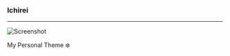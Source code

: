 ### Ichirei

---

![Screenshot](https://github.com/ichirei/ichirei.zsh-theme/assets/83379604/91f49238-6552-4862-b0f1-84153cc64bcd)

My Personal Theme ❄️
